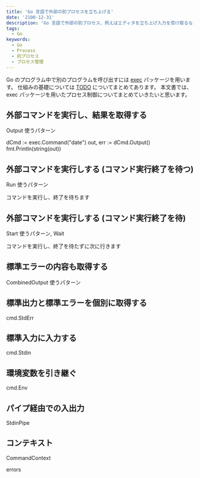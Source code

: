 ```yaml
---
title: 'Go 言語で外部の別プロセスを立ち上げる'
date: '2100-12-31'
description: 'Go 言語で外部の別プロセス、例えばエディタを立ち上げ入力を受け取るなどする時の適切に処理する方法についてサンプルコードともにまとめました'
tags:
  - Go
keywords:
  - Go
  - Process
  - 別プロセス
  - プロセス管理
---
```


Go のプログラム中で別のプログラムを呼び出すには [exec](https://pkg.go.dev/os/exec) パッケージを用います。
仕組みの基礎については [TODO](/what_is_process) についてまとめてあります。
本文書では、exec パッケージを用いたプロセス制御についてまとめていきたいと思います。


## 外部コマンドを実行し、結果を取得する

Output 使うパターン

dCmd := exec.Command("date")
out, err := dCmd.Output()
fmt.Println(string(out))

## 外部コマンドを実行しする (コマンド実行終了を待つ)
Run 使うパターン

コマンドを実行し、終了を待ちます

## 外部コマンドを実行しする (コマンド実行終了を待)
Start 使うパターン, Wait

コマンドを実行し、終了を待たずに次に行きます

## 標準エラーの内容も取得する
CombinedOutput 使うパターン

## 標準出力と標準エラーを個別に取得する
cmd.StdErr

## 標準入力に入力する
cmd.Stdin

## 環境変数を引き継ぐ
cmd.Env

## パイプ経由での入出力
StdinPipe

## コンテキスト
CommandContext


errors


